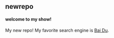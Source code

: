 ## newrepo
#### welcome to my show!
My new repo!
My favorite search engine is [Bai Du](https://www.baidu.com).
